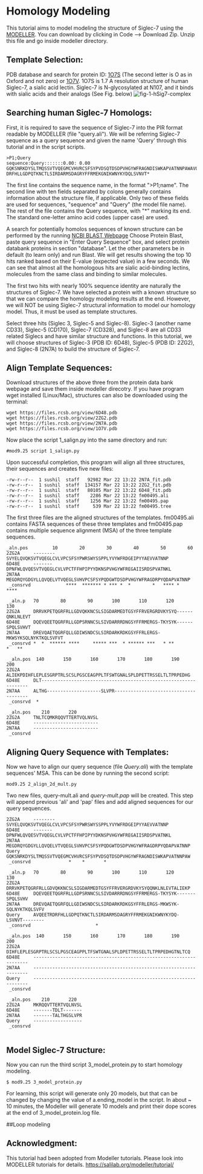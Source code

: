 # Homology Modeling
This tutorial aims to model modeling the structure of Siglec-7 using the [MODELLER](https://salilab.org/modeller). You can download by clicking in Code --> Download Zip. Unzip this file and go inside modeller directory. 

## Template Selection: 
PDB database and search for protein ID: [1O7S](https://www.rcsb.org/structure/1O7S) (The second letter is O as in Oxford and not zero) or [1O7V](https://www.rcsb.org/structure/1O7V). 1O7S is 1.7 A resolution structure of human Siglec-7, a sialic acid lectin. Siglec-7 is N-glycosylated at N107, and it binds with sialic acids and their analogs (See Fig. below)
![fig-1-hSig7-complex](https://user-images.githubusercontent.com/10772897/112083562-47527780-8b55-11eb-9143-99b7cb9a0d91.png)

## Searching human Siglec-7 Homologs: 
First, it is required to save the sequence of Siglec-7  into the PIR format readable by MODELLER (file "query.ali"). We will be referring Siglec-7 sequence as a query sequence and given the name 'Query' through this tutorial and in the script scripts.

```
>P1;Query
sequence:Query:::::::0.00: 0.00
GQKSNRKDYSLTMQSSVTVQEGMCVHVRCSFSYPVDSQTDSDPVHGYWFRAGNDISWKAPVATNNPAWAVQEETR
DRFHLLGDPQTKNCTLSIRDARMSDAGRYFFRMEKGNIKWNYKYDQLSVNVT*
```

The first line contains the sequence name, in the format ">P1;name". The second line with ten fields separated by colons generally contains information about the structure file, if applicable. Only two of these fields are used for sequences, "sequence" and "Query" (the model file name). The rest of the file contains the Query sequence, with "*" marking its end. The standard one-letter amino acid codes (upper case) are used.

A search for potentially homolos sequences of known structure can be performed by the running [NCBI BLAST Webpage](https://blast.ncbi.nlm.nih.gov/Blast.cgi)
Choose Protein Blast, paste query sequence in "Enter Query Sequence" box, and select protein databank proteins in section "database". Let the other parameters be in default (to learn only) and run Blast. We will get results showing the top 10 hits ranked based on their E-value (expected value) in a few seconds. We can see that almost all the homologous hits are sialic acid-binding lectins, molecules from the same class and binding to similar molecules.

The first two hits with nearly 100% sequence identity are naturally the structures of Siglec-7. We have selected a protein with a known structure so that we can compare the homology modeling results at the end. However, we will NOT be using Siglec-7 structural information to model our homology model. Thus, it must be used as template structures. 

Select three hits (Siglec 3, Siglec-5 and Siglec-8). Siglec-3 (another name CD33), Siglec-5 (CD170), Siglec-7 (CD328), and Siglec-8 are all CD33 related Siglecs and have similar structure and functions. In this tutorial, we will choose structures of Siglec-3 (PDB ID: 6D48), Siglec-5 (PDB ID: 2ZG2), and Siglec-8 (2N7A) to build the structure of Siglec-7.


## Align Template Sequences:
Download structures of the above three from the protein data bank webpage and save them inside modeller direcotry. If you have program wget installed (Linux/Mac), structures can also be downloaded using the terminal:

```
wget https://files.rcsb.org/view/6D48.pdb
wget https://files.rcsb.org/view/2ZG2.pdb
wget https://files.rcsb.org/view/2N7A.pdb
wget https://files.rcsb.org/view/1O7V.pdb
```

Now place the script 1_salign.py into the same directory and run:
```
#mod9.25 script 1_salign.py
```

Upon successful completion, this program will align all three structures, their sequences and creates five new files:
```
-rw-r--r--  1 sushil  staff   92982 Mar 22 13:22 2N7A_fit.pdb
-rw-r--r--  1 sushil  staff  134157 Mar 22 13:22 2ZG2_fit.pdb
-rw-r--r--  1 sushil  staff   80105 Mar 22 13:22 6D48_fit.pdb
-rw-r--r--  1 sushil  staff    2286 Mar 22 13:22 fm00495.ali
-rw-r--r--  1 sushil  staff    1256 Mar 22 13:22 fm00495.pap
-rw-r--r--  1 sushil  staff     539 Mar 22 13:22 fm00495.tree
```

The first three files are the aligned structures of the templates. fm00495.ali contains FASTA sequences of these three templates and fm00495.pap contains multiple sequence alignment (MSA) of the three template sequences.

```
_aln.pos         10        20        30        40        50        60
2ZG2A     --------SVYELQVQKSVTVQEGLCVLVPCSFSYPWRSWYSSPPLYVYWFRDGEIPYYAEVVATNNP 
6D48E     -------DPNFWLQVQESVTVQEGLCVLVPCTFFHPIPYYDKNSPVHGYWFREGAIISRDSPVATNKL 
2N7AA     MEGDRQYGDGYLLQVQELVTVQEGLSVHVPCSFSYPQDGWTDSDPVHGYWFRAGDRPYQDAPVATNNP 
 _consrvd             ****  ******* * *** *  *        *   **** *        ****

 _aln.p   70        80        90       100       110       120       130
2ZG2A     DRRVKPETQGRFRLLGDVQKKNCSLSIGDARMEDTGSYFFRVERGRDVKYSYQ------QNKLNLEVT 
6D48E     DQEVQEETQGRFRLLGDPSRNNCSLSIVDARRRDNGSYFFRMERGS-TKYSYK------SPQLSVHVT 
2N7AA     DREVQAETQGRFQLLGDIWSNDCSLSIRDARKRDKGSYFFRLERGS-MKWSYKSQLNYKTKQLSVFVT 
 _consrvd *  *  ****** ****     ***** ***  * ****** ***   * **          *   **

 _aln.pos  140       150       160       170       180       190       200
2ZG2A     ALIEKPDIHFLEPLESGRPTRLSCSLPGSCEAGPPLTFSWTGNALSPLDPETTRSSELTLTPRPEDHG 
6D48E     DLT----------------------------------------------------------------- 
2N7AA     ALTHG--------------------SLVPR-------------------------------------- 
 _consrvd  *

 _aln.pos    210       220
2ZG2A     TNLTCQMKRQQVTTERTVQLNVSL 
6D48E     ------------------------ 
2N7AA     ------------------------ 
 _consrvd

```


## Aligning Query Sequence with Templates:
Now we have to align our query sequence (file _Query.ali_) with the template sequences' MSA. This can be done by running the second script:
```
mod9.25 2_align_2d_mult.py 
```
Two new files, query-mult.ali and _query-mult.pap_ will be created. This step will append previous 'ali' and 'pap' files and add aligned sequences for our query sequences. 
```
2ZG2A     --------SVYELQVQKSVTVQEGLCVLVPCSFSYPWRSWYSSPPLYVYWFRDGEIPYYAEVVATNNP 
6D48E     -------DPNFWLQVQESVTVQEGLCVLVPCTFFHPIPYYDKNSPVHGYWFREGAIISRDSPVATNKL 
2N7AA     MEGDRQYGDGYLLQVQELVTVQEGLSVHVPCSFSYPQDGWTDSDPVHGYWFRAGDRPYQDAPVATNNP 
Query     GQKSNRKDYSLTMQSSVTVQEGMCVHVRCSFSYPVDSQTDSDPVHGYWFRAGNDISWKAPVATNNPAW 
 _consrvd              *    *       *

 _aln.p   70        80        90       100       110       120       130
2ZG2A     DRRVKPETQGRFRLLGDVQKKNCSLSIGDARMEDTGSYFFRVERGRDVKYSYQQNKLNLEVTALIEKP 
6D48E     DQEVQEETQGRFRLLGDPSRNNCSLSIVDARRRDNGSYFFRMERGS-TKYSYK-------SPQLSVHV 
2N7AA     DREVQAETQGRFQLLGDIWSNDCSLSIRDARKRDKGSYFFRLERGS-MKWSYK-SQLNYKTKQLSVFV 
Query     AVQEETRDRFHLLGDPQTKNCTLSIRDARMSDAGRYFFRMEKGNIKWNYKYDQ-LSVNVT-------- 
 _consrvd                        *

 _aln.pos  140       150       160       170       180       190       200
2ZG2A     DIHFLEPLESGRPTRLSCSLPGSCEAGPPLTFSWTGNALSPLDPETTRSSELTLTPRPEDHGTNLTCQ 
6D48E     -------------------------------------------------------------------- 
2N7AA     -------------------------------------------------------------------- 
Query     -------------------------------------------------------------------- 
 _consrvd

 _aln.pos    210       220
2ZG2A     MKRQQVTTERTVQLNVSL 
6D48E     -------TDLT------- 
2N7AA     -------TALTHGSLVPR 
Query     ------------------ 
 _consrvd


```

## Model Siglec-7 Structure:
Now you can run the third script 3_model_protein.py to start homology modeling. 

```
$ mod9.25 3_model_protein.py
```

For learning, this script will generate only 20 models, but that can be changed by changing the value of a.ending_model in the script. In about ~ 10 minutes, the Modeller will generate 10 models and print their dope scores at the end of 3_model_protein.log file. 


##Loop modeling



## Acknowledgment:
This tutorial had been adopted from Modeller tutorials. Please look into MODELLER tutorials for details. https://salilab.org/modeller/tutorial/ 



